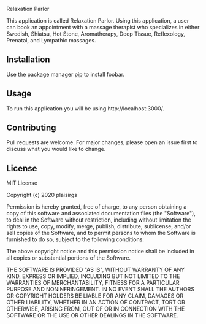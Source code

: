 Relaxation Parlor

This application is called Relaxation Parlor. Using this application, a user can book an appointment with a massage therapist who specializes in either Swedish, Shiatsu, Hot Stone, Aromatherapy, Deep Tissue, Reflexology, Prenatal, and Lympathic massages.

## Installation

Use the package manager [pip](https://pip.pypa.io/en/stable/) to install foobar.

## Usage

To run this application you will be using http://localhost:3000/. 

## Contributing
Pull requests are welcome. For major changes, please open an issue first to discuss what you would like to change.

## License
MIT License

Copyright (c) 2020 plaisirgs

Permission is hereby granted, free of charge, to any person obtaining a copy
of this software and associated documentation files (the "Software"), to deal
in the Software without restriction, including without limitation the rights
to use, copy, modify, merge, publish, distribute, sublicense, and/or sell
copies of the Software, and to permit persons to whom the Software is
furnished to do so, subject to the following conditions:

The above copyright notice and this permission notice shall be included in all
copies or substantial portions of the Software.

THE SOFTWARE IS PROVIDED "AS IS", WITHOUT WARRANTY OF ANY KIND, EXPRESS OR
IMPLIED, INCLUDING BUT NOT LIMITED TO THE WARRANTIES OF MERCHANTABILITY,
FITNESS FOR A PARTICULAR PURPOSE AND NONINFRINGEMENT. IN NO EVENT SHALL THE
AUTHORS OR COPYRIGHT HOLDERS BE LIABLE FOR ANY CLAIM, DAMAGES OR OTHER
LIABILITY, WHETHER IN AN ACTION OF CONTRACT, TORT OR OTHERWISE, ARISING FROM,
OUT OF OR IN CONNECTION WITH THE SOFTWARE OR THE USE OR OTHER DEALINGS IN THE
SOFTWARE.
